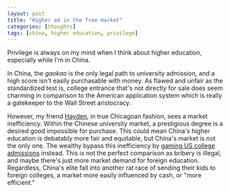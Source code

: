 ```yaml
---
layout: post
title: "Higher ed in the free market"
categories: [thoughts]
tags: [china, higher education, privilege]
---
```


Privilege is always on my mind when I think about higher education, especially while I'm in China. <!--more-->

In China, the *gaokao* is the only legal path to university admission, and a high score isn't easily purchasable with money. As flawed and unfair as the standardized test is, college entrance that's not directly for sale does seem charming in comparison to the American application system which is really a gatekeeper to the Wall Street aristocracy. 

However, my friend [Hayden](https://www.linkedin.com/in/hayden-liu/), in true Chicagoan fashion, sees a market inefficiency. Within the Chinese university market, a prestigious degree is a desired good impossible for purchase. This could mean China's higher education is debatably more fair and equitable, but China's market is not the only one. The wealthy bypass this inefficiency by [gaming US college admissions](https://www.vox.com/recode/2019/5/2/18526213/tao-zhao-chinese-billionaire-college-admissions-scandal-bribery) instead. This is not the perfect comparison as bribery is illegal, and maybe there's just more market demand for foreign education. Regardless, China's elite fall into another rat race of sending their kids to foreign colleges, a market more easily influenced by cash, or "more efficient."

